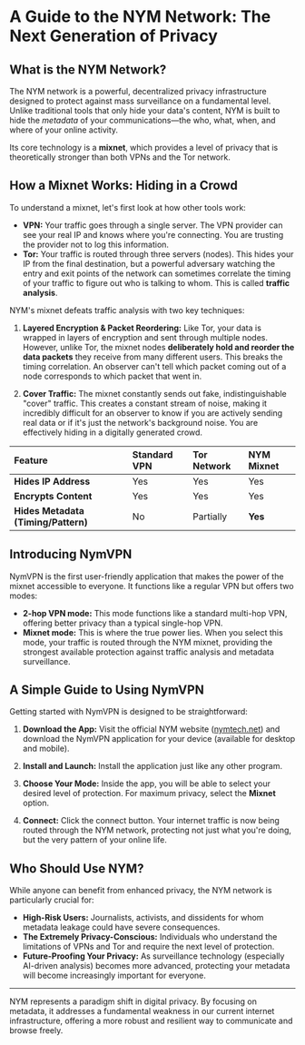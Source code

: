 # A Guide to the NYM Network: The Next Generation of Privacy

## What is the NYM Network?

The NYM network is a powerful, decentralized privacy infrastructure designed to protect against mass surveillance on a fundamental level. Unlike traditional tools that only hide your data's content, NYM is built to hide the *metadata* of your communications—the who, what, when, and where of your online activity.

Its core technology is a **mixnet**, which provides a level of privacy that is theoretically stronger than both VPNs and the Tor network.

## How a Mixnet Works: Hiding in a Crowd

To understand a mixnet, let's first look at how other tools work:

*   **VPN:** Your traffic goes through a single server. The VPN provider can see your real IP and knows where you're connecting. You are trusting the provider not to log this information.
*   **Tor:** Your traffic is routed through three servers (nodes). This hides your IP from the final destination, but a powerful adversary watching the entry and exit points of the network can sometimes correlate the timing of your traffic to figure out who is talking to whom. This is called **traffic analysis**.

NYM's mixnet defeats traffic analysis with two key techniques:

1.  **Layered Encryption & Packet Reordering:** Like Tor, your data is wrapped in layers of encryption and sent through multiple nodes. However, unlike Tor, the mixnet nodes **deliberately hold and reorder the data packets** they receive from many different users. This breaks the timing correlation. An observer can't tell which packet coming out of a node corresponds to which packet that went in.

2.  **Cover Traffic:** The mixnet constantly sends out fake, indistinguishable "cover" traffic. This creates a constant stream of noise, making it incredibly difficult for an observer to know if you are actively sending real data or if it's just the network's background noise. You are effectively hiding in a digitally generated crowd.

| Feature | Standard VPN | Tor Network | NYM Mixnet |
| :--- | :--- | :--- | :--- |
| **Hides IP Address** | Yes | Yes | Yes |
| **Encrypts Content** | Yes | Yes | Yes |
| **Hides Metadata (Timing/Pattern)** | No | Partially | **Yes** |

## Introducing NymVPN

NymVPN is the first user-friendly application that makes the power of the mixnet accessible to everyone. It functions like a regular VPN but offers two modes:

*   **2-hop VPN mode:** This mode functions like a standard multi-hop VPN, offering better privacy than a typical single-hop VPN.
*   **Mixnet mode:** This is where the true power lies. When you select this mode, your traffic is routed through the NYM mixnet, providing the strongest available protection against traffic analysis and metadata surveillance.

## A Simple Guide to Using NymVPN

Getting started with NymVPN is designed to be straightforward:

1.  **Download the App:** Visit the official NYM website ([nymtech.net](https://nymtech.net)) and download the NymVPN application for your device (available for desktop and mobile).

2.  **Install and Launch:** Install the application just like any other program.

3.  **Choose Your Mode:** Inside the app, you will be able to select your desired level of protection. For maximum privacy, select the **Mixnet** option.

4.  **Connect:** Click the connect button. Your internet traffic is now being routed through the NYM network, protecting not just what you're doing, but the very pattern of your online life.

## Who Should Use NYM?

While anyone can benefit from enhanced privacy, the NYM network is particularly crucial for:

*   **High-Risk Users:** Journalists, activists, and dissidents for whom metadata leakage could have severe consequences.
*   **The Extremely Privacy-Conscious:** Individuals who understand the limitations of VPNs and Tor and require the next level of protection.
*   **Future-Proofing Your Privacy:** As surveillance technology (especially AI-driven analysis) becomes more advanced, protecting your metadata will become increasingly important for everyone.

---

NYM represents a paradigm shift in digital privacy. By focusing on metadata, it addresses a fundamental weakness in our current internet infrastructure, offering a more robust and resilient way to communicate and browse freely.
